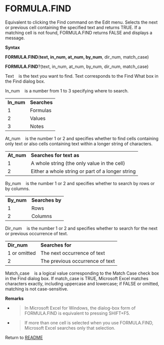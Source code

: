 # FORMULA.FIND

Equivalent to clicking the Find command on the Edit menu. Selects the
next or previous cell containing the specified text and returns TRUE. If
a matching cell is not found, FORMULA.FIND returns FALSE and displays a
message.

**Syntax**

**FORMULA.FIND**(**text, in\_num, at\_num, by\_num**, dir\_num,
match\_case)

**FORMULA.FIND**?(text, in\_num, at\_num, by\_num, dir\_num,
match\_case)

Text&nbsp;&nbsp;&nbsp;&nbsp;is the text you want to find. Text
corresponds to the Find What box in the Find dialog box.

In\_num&nbsp;&nbsp;&nbsp;&nbsp;is a number from 1 to 3 specifying where
to search.

|             |              |
| ----------- | ------------ |
| **In\_num** | **Searches** |
| 1           | Formulas     |
| 2           | Values       |
| 3           | Notes        |

At\_num&nbsp;&nbsp;&nbsp;&nbsp;is the number 1 or 2 and specifies
whether to find cells containing only text or also cells containing text
within a longer string of characters.

|             |                                                  |
| ----------- | ------------------------------------------------ |
| **At\_num** | **Searches for text as**                         |
| 1           | A whole string (the only value in the cell)      |
| 2           | Either a whole string or part of a longer string |

By\_num&nbsp;&nbsp;&nbsp;&nbsp;is the number 1 or 2 and specifies
whether to search by rows or by columns.

|             |                 |
| ----------- | --------------- |
| **By\_num** | **Searches by** |
| 1           | Rows            |
| 2           | Columns         |

Dir\_num&nbsp;&nbsp;&nbsp;&nbsp;is the number 1 or 2 and specifies
whether to search for the next or previous occurrence of text.

|              |                                 |
| ------------ | ------------------------------- |
| **Dir\_num** | **Searches for**                |
| 1 or omitted | The next occurrence of text     |
| 2            | The previous occurrence of text |

Match\_case&nbsp;&nbsp;&nbsp;&nbsp;is a logical value corresponding to
the Match Case check box in the Find dialog box. If match\_case is TRUE,
Microsoft Excel matches characters exactly, including uppercase and
lowercase; if FALSE or omitted, matching is not case-sensitive.

**Remarks**

  - > In Microsoft Excel for Windows, the dialog-box form of
    > FORMULA.FIND is equivalent to pressing SHIFT+F5.

  - > If more than one cell is selected when you use FORMULA.FIND,
    > Microsoft Excel searches only that selection.




Return to [README](README.md)

